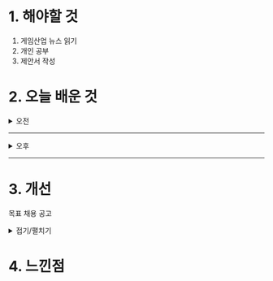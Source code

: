 
# 1. 해야할 것

1. 게임산업 뉴스 읽기 
2. 개인 공부  
3. 제안서 작성



# 2. 오늘 배운 것

<details>
<summary>오전</summary>

## 오늘의 뉴스

</details>

****

<details>
<summary>오후</summary>

## 오버킬 제안서 작성

</details>

****


# 3. 개선
목표 채용 공고

<details>
<summary>접기/펼치기</summary>

![image](https://github.com/user-attachments/assets/20a1b919-21ee-4627-be48-4455dd8cccb3)

## 레벨 구상
[유튜브: 오버킬 시나리오 시연](https://www.youtube.com/watch?v=r1ylKBzTy9g)

[유튜브: 오버킬 정예 시연](https://www.youtube.com/watch?v=33MR3MifGbU)

[유튜브: 오버킬 플레이영상 30분](https://www.youtube.com/watch?v=X-tC_AWtGh0)

[나무위키: 오버킬](https://namu.wiki/w/%ED%94%84%EB%A1%9C%EC%A0%9D%ED%8A%B8%20%EC%98%A4%EB%B2%84%ED%82%AC)

[채용공고: 오버킬 레벨디자인](https://career.nexon.com/user/recruit/member/postDetail?joinCorp=NO&reNo=20250006&currentPage=0)


</details>



# 4. 느낀점

